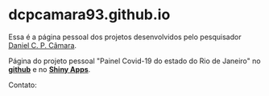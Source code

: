 # dcpcamara93.github.io

Essa é a página pessoal dos projetos desenvolvidos pelo pesquisador [Daniel C. P. Câmara](http://lattes.cnpq.br/1360297898724057).

Página do projeto pessoal "Painel Covid-19 do estado do Rio de Janeiro" no **[github](https://dcpcamara93.github.io/covid19_erj/)** e no **[Shiny Apps](https://dcpcamara93.shinyapps.io/covid19_ERJ/)**.

Contato: 
